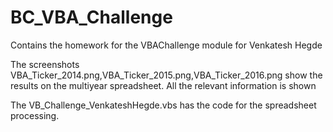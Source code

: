 # BC_VBA_Challenge

Contains the homework for the VBAChallenge module for Venkatesh Hegde

The screenshots VBA_Ticker_2014.png,VBA_Ticker_2015.png,VBA_Ticker_2016.png show the results on the multiyear spreadsheet.
All the relevant information is shown

The VB_Challenge_VenkateshHegde.vbs has the code for the spreadsheet processing.
